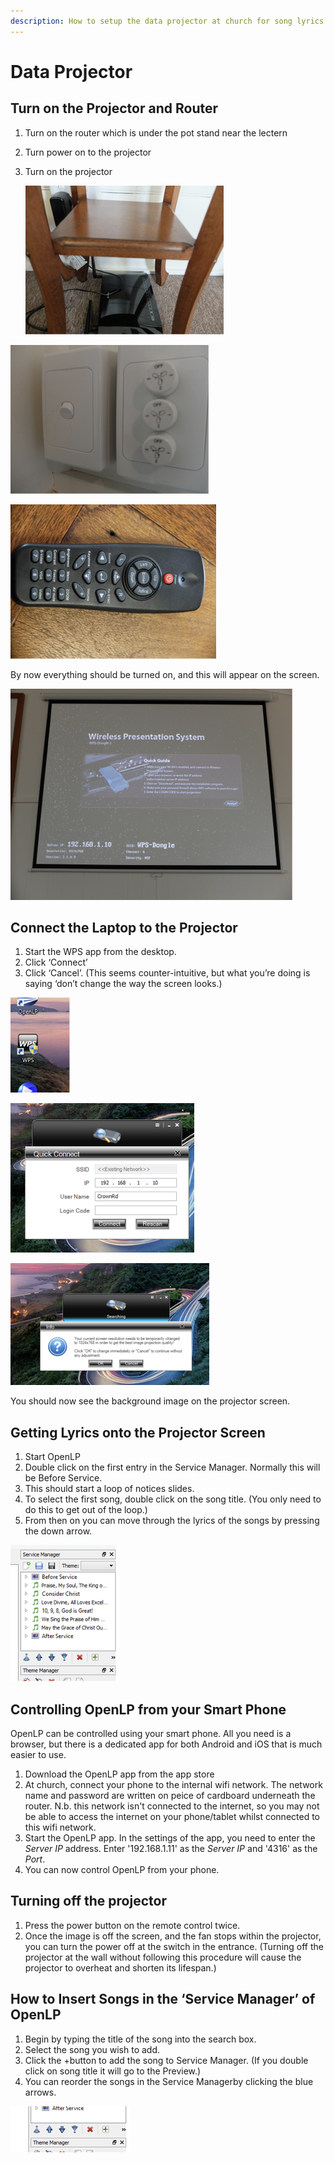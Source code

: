 ```yaml
---
description: How to setup the data projector at church for song lyrics.
---
```


# Data Projector

## Turn on the Projector and Router

1. Turn on the router which is under the pot stand near the lectern
2. Turn power on to the projector
3. Turn on the projector

   ![The router \(step 1\)](.gitbook/assets/rotuer.jpg)

![The data projector power point \(step 2\)](.gitbook/assets/power-point.jpg)

![Data projector remote control \(for step 3\). Press the red &apos;Power&apos; button.](.gitbook/assets/dp_remote.jpg)

By now everything should be turned on, and this will appear on the screen.

![](.gitbook/assets/boot-up-screen.jpg)

## Connect the Laptop to the Projector 

1. Start the WPS app from the desktop.
2. Click ‘Connect’
3. Click ‘Cancel’. \(This seems counter-intuitive, but what you’re doing is saying ‘don’t change the way the screen looks.\) 

![Step 1](.gitbook/assets/wps-desktop.jpg)

![Step 2](.gitbook/assets/quick-connect.jpg)

![Step 3 \(click &apos;cancel&apos;\)](.gitbook/assets/cancel-resolution.jpg)

You should now see the background image on the projector screen.

## Getting Lyrics onto the Projector Screen

1. Start OpenLP 
2. Double click on the first entry in the Service Manager. Normally this will be Before Service.
3. This should start a loop of notices slides. 
4. To select the first song, double click on the song title. \(You only need to do this to get out of the loop.\) 
5. From then on you can move through the lyrics of the songs by pressing the down arrow.

![Service Manager \(for Step 2\)](.gitbook/assets/service-manager.jpg)

## Controlling OpenLP from your Smart Phone

OpenLP can be controlled using your smart phone. All you need is a browser, but there is a dedicated app for both Android and iOS that is much easier to use.

1. Download the OpenLP app from the app store
2. At church, connect your phone to the internal wifi network. The network name and password are written on peice of cardboard underneath the router. N.b. this network isn't connected to the internet, so you may not be able to access the internet on your phone/tablet whilst connected to this wifi network.
3. Start the OpenLP app. In the settings of the app, you need to enter the _Server IP_ address. Enter '192.168.1.11' as the _Server IP_ and '4316' as the _Port_.
4. You can now control OpenLP from your phone.

## Turning off the projector

1. Press the power button on the remote control twice.
2. Once the image is off the screen, and the fan stops within the projector, you can turn the power off at the switch in the entrance. \(Turning off the projector at the wall without following this procedure will cause the projector to overheat and shorten its lifespan.\)

## How to Insert Songs in the ‘Service Manager’ of OpenLP

1. Begin by typing the title of the song into the search box. 
2. Select the song you wish to add. 
3. Click the +button to add the song to Service Manager. \(If you double click on song title it will go to the Preview.\)  
4. You can reorder the songs in the Service Managerby clicking the blue arrows.

![Reorder songs using the blue up and down arrows \(Step 4\)](.gitbook/assets/reorder-songs.jpg)


